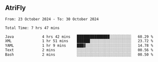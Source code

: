 ## AtriFly

<!--START_SECTION:waka-->

```txt
From: 23 October 2024 - To: 30 October 2024

Total Time: 7 hrs 47 mins

Java             4 hrs 42 mins   ███████████████░░░░░░░░░░   60.29 %
XML              1 hr 51 mins    ██████░░░░░░░░░░░░░░░░░░░   23.72 %
YAML             1 hr 9 mins     ███▓░░░░░░░░░░░░░░░░░░░░░   14.78 %
Text             2 mins          ░░░░░░░░░░░░░░░░░░░░░░░░░   00.56 %
Bash             2 mins          ░░░░░░░░░░░░░░░░░░░░░░░░░   00.50 %
```

<!--END_SECTION:waka-->


